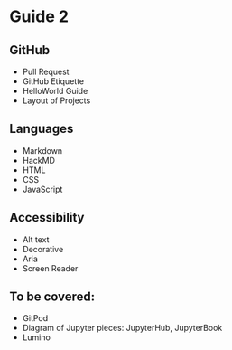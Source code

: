 # Guide 2

## GitHub
* Pull Request
* GitHub Etiquette 
* HelloWorld Guide
* Layout of Projects

## Languages 
* Markdown
* HackMD
* HTML
* CSS
* JavaScript

## Accessibility 
* Alt text
* Decorative
* Aria
* Screen Reader 

## To be covered:
* GitPod
* Diagram of Jupyter pieces: JupyterHub, JupyterBook
* Lumino
